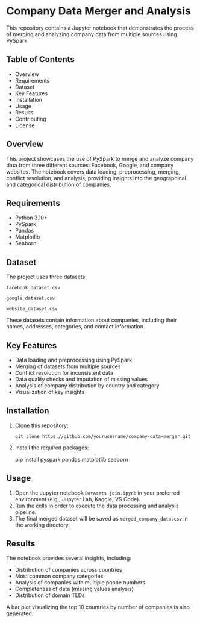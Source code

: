 # Company Data Merger and Analysis

This repository contains a Jupyter notebook that demonstrates the process of merging and analyzing company data from multiple sources using PySpark.

## Table of Contents

- Overview
- Requirements
- Dataset
- Key Features
- Installation
- Usage
- Results
- Contributing
- License

## Overview
This project showcases the use of PySpark to merge and analyze company data from three different sources: Facebook, Google, and company websites. The notebook covers data loading, preprocessing, merging, conflict resolution, and analysis, providing insights into the geographical and categorical distribution of companies.

## Requirements

- Python 3.10+
- PySpark
- Pandas
- Matplotlib
- Seaborn

## Dataset
The project uses three datasets:

```facebook_dataset.csv```

```google_dataset.csv```

```website_dataset.csv```

These datasets contain information about companies, including their names, addresses, categories, and contact information.
## Key Features

- Data loading and preprocessing using PySpark
- Merging of datasets from multiple sources
- Conflict resolution for inconsistent data
- Data quality checks and imputation of missing values
- Analysis of company distribution by country and category
- Visualization of key insights

## Installation

1. Clone this repository:
   
   `git clone https://github.com/yourusername/company-data-merger.git`
2. Install the required packages:

   pip install pyspark pandas matplotlib seaborn

## Usage

1. Open the Jupyter notebook `Datasets join.ipynb` in your preferred environment (e.g., Jupyter Lab, Kaggle, VS Code).
2. Run the cells in order to execute the data processing and analysis pipeline.
3. The final merged dataset will be saved as `merged_company_data.csv` in the working directory.

## Results

The notebook provides several insights, including:

- Distribution of companies across countries
- Most common company categories
- Analysis of companies with multiple phone numbers
- Completeness of data (missing values analysis)
- Distribution of domain TLDs

A bar plot visualizing the top 10 countries by number of companies is also generated.
